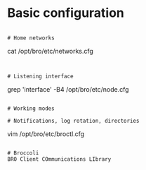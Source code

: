 # Basic configuration

```

# Home networks

```
cat /opt/bro/etc/networks.cfg
```


# Listening interface

```
grep 'interface' -B4 /opt/bro/etc/node.cfg
```

# Working modes

# Notifications, log rotation, directories

```
vim /opt/bro/etc/broctl.cfg
```

# Broccoli
BRO Client COmmunications LIbrary

